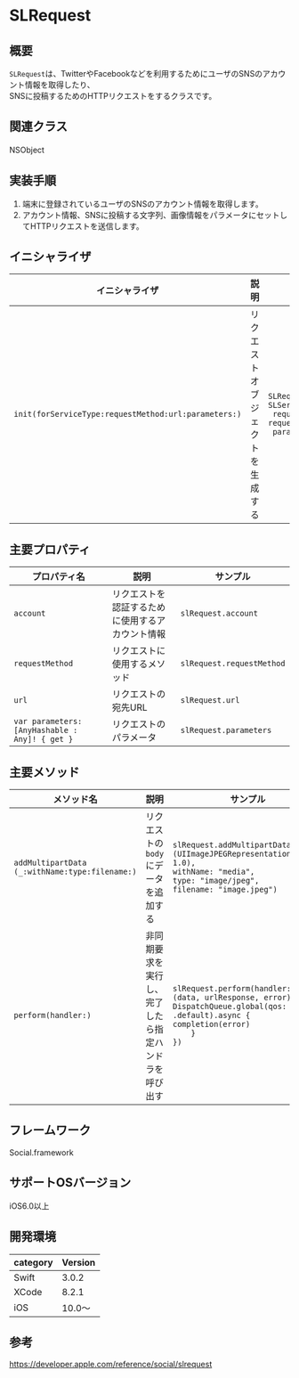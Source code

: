 # SLRequest
## 概要
`SLRequest`は、TwitterやFacebookなどを利用するためにユーザのSNSのアカウント情報を取得したり、<br>SNSに投稿するためのHTTPリクエストをするクラスです。

## 関連クラス
NSObject
　
## 実装手順
1. 端末に登録されているユーザのSNSのアカウント情報を取得します。
2. アカウント情報、SNSに投稿する文字列、画像情報をパラメータにセットしてHTTPリクエストを送信します。

## イニシャライザ

|イニシャライザ|説明|サンプル|
|---|---|---|
|`init(forServiceType:requestMethod:url:parameters:)`| リクエストオブジェクトを生成する| `SLRequest.init(forServiceType: SLServiceTypeTwitter,`<br>` requestMethod: .POST, url: requestUrl,`<br>` parameters: params)` |

## 主要プロパティ

|プロパティ名|説明|サンプル|
|---|---|---|
|`account` | リクエストを認証するために使用するアカウント情報 | `slRequest.account` |
| `requestMethod` | リクエストに使用するメソッド | `slRequest.requestMethod` |
| `url` | リクエストの宛先URL | `slRequest.url` |
|`var parameters: [AnyHashable : Any]! { get }` | リクエストのパラメータ | `slRequest.parameters` |

## 主要メソッド

|メソッド名|説明|サンプル|
|---|---|---|
|`addMultipartData`<br>`(_:withName:type:filename:)` | リクエストの`body`にデータを追加する | `slRequest.addMultipartData`<br>`(UIImageJPEGRepresentation(image, 1.0),`<br>`withName: "media",`<br>`type: "image/jpeg",`<br>`filename: "image.jpeg")` |
| `perform(handler:)` | 非同期要求を実行し、<br>完了したら指定ハンドラを呼び出す| `slRequest.perform(handler: { (data, urlResponse, error) in`<br>`DispatchQueue.global(qos: .default).async {`<br>`completion(error)`<br>`    }    `<br>`})` |

## フレームワーク
Social.framework

## サポートOSバージョン
iOS6.0以上

## 開発環境
|category | Version|
|---|---|
| Swift | 3.0.2 |
| XCode | 8.2.1 |
| iOS | 10.0〜 |

## 参考
https://developer.apple.com/reference/social/slrequest
